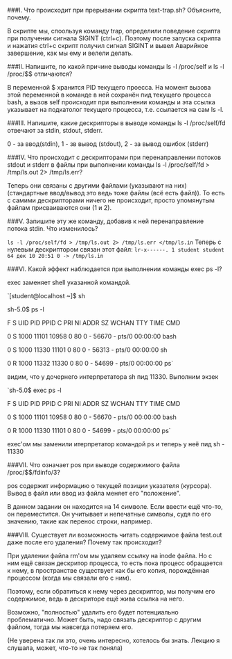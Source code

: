###I. Что происходит при прерывании скрипта text-trap.sh? Объясните, почему.

В скрипте мы, споользуя команду trap, определили поведение скрипта при получении сигнала SIGINT (ctrl+c).
Поэтому после запуска скрипта и нажатия ctrl+c скрипт получил сигнал SIGINT и вывел Аварийное завершение, как мы ему и велели делать.

###II. Напишите, по какой причине выводы команды ls -l /proc/self и ls -l /proc/$$ отличаются?

В переменной $ хранится PID текущего проесса. На момент вызова этой переменной в команде в ней сохранён пид текущего процесса bash, а вызов self происходит при выполнении команды и эта ссылка указывает на подкатолог текущего процесса, т.е. ссылается на сам ls -l.

###III. Напишите, какие дескрипторы в выводе команды ls -l /proc/self/fd отвечают за stdin, stdout, stderr.

0 - за ввод(stdin), 1 - зв вывод (stdout), 2 - за вывод ошибок (stderr)

###IV. Что происходит с дескрипторами при перенаправлении потоков stdout и stderr в файлы при выполнении команды ls -l /proc/self/fd > /tmp/ls.out 2> /tmp/ls.err?

Теперь они связаны с другими файлами (указывают на них) (стандартные ввод/вывод это ведь тоже файлы (всё есть файл)).
То есть с самими дескрипторами ничего не происходит, просто упомянутым файлам присваиваются они (1 и 2).

###V. Запишите эту же команду, добавив к ней перенаправление потока stdin. Что изменилось?

`ls -l /proc/self/fd > /tmp/ls.out 2> /tmp/ls.err </tmp/ls.in`
Теперь с нулевым дескриптором связан этот файл: 
`lr-x------. 1 student student 64 дек 10 20:51 0 -> /tmp/ls.in`

###VI. Какой эффект наблюдается при выполнении команды exec ps -l?

exec заменяет shell указанной командой.

`[student@localhost ~]$ sh

sh-5.0$ ps -l

F S   UID     PID    PPID  C PRI  NI ADDR SZ WCHAN  TTY          TIME CMD

0 S  1000   11101   10958  0  80   0 - 56670 -      pts/0    00:00:00 bash

0 S  1000   11330   11101  0  80   0 - 56313 -      pts/0    00:00:00 sh 

0 R  1000   11332   11330  0  80   0 - 54699 -      pts/0    00:00:00 ps`

видим, что у дочернего интерпретатора sh пид 11330.  Выполним экзек

`sh-5.0$ exec ps -l

F S   UID     PID    PPID  C PRI  NI ADDR SZ WCHAN  TTY          TIME CMD

0 S  1000   11101   10958  0  80   0 - 56670 -      pts/0    00:00:00 bash

0 R  1000   11330   11101  0  80   0 - 54699 -      pts/0    00:00:00 ps`

exec'ом мы заменили итерпретатор командой ps и теперь у неё пид sh - 11330

###VII. Что означает pos при выводе содержимого файла /proc/$$/fdinfo/3?

pos содержит информацию о текущей позиции указателя (курсора). Вывод в файл или ввод из файла меняет его "положение".

В данном задании он находится на 14 символе. Если ввести ещё что-то, он переместится. Он учитывает и непечатные символы, судя по его значению, такие как перенос строки, например.

###VIII. Существует ли возможность читать содержимое файла test.out даже после его удаления? Почему так происходит?

При удалении файла rm'ом мы удаляем ссылку на inode файла. Но с ним ещё связан дескритор процесса, то есть пока процесс обращается к нему, в пространстве существует как бы его копия, порождённая процессом (когда мы связали его с ним).

Поэтому, если обратиться к нему через дескриптор, мы получим его содержимое, ведь в дескриторе ещё жива ссылка на него.

Возможно, "полностью" удалить его будет потенциально проблематично. Может быть, надо связать дескриптор с другим файлом, тогда мы навсегда потеряем его.

(Не уверена так ли это, очень интересно, хотелось бы знать. Лекцию я слушала, может, что-то не так поняла)

